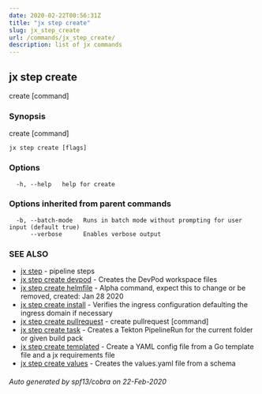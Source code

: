 ```yaml
---
date: 2020-02-22T00:56:31Z
title: "jx step create"
slug: jx_step_create
url: /commands/jx_step_create/
description: list of jx commands
---
```

## jx step create

create [command]

### Synopsis

create [command]

```
jx step create [flags]
```

### Options

```
  -h, --help   help for create
```

### Options inherited from parent commands

```
  -b, --batch-mode   Runs in batch mode without prompting for user input (default true)
      --verbose      Enables verbose output
```

### SEE ALSO

* [jx step](/commands/jx_step/)	 - pipeline steps
* [jx step create devpod](/commands/jx_step_create_devpod/)	 - Creates the DevPod workspace files
* [jx step create helmfile](/commands/jx_step_create_helmfile/)	 - Alpha command, expect this to change or be removed, created: Jan 28 2020
* [jx step create install](/commands/jx_step_create_install/)	 - Verifies the ingress configuration defaulting the ingress domain if necessary
* [jx step create pullrequest](/commands/jx_step_create_pullrequest/)	 - create pullrequest [command]
* [jx step create task](/commands/jx_step_create_task/)	 - Creates a Tekton PipelineRun for the current folder or given build pack
* [jx step create templated](/commands/jx_step_create_templated/)	 - Create a YAML config file from a Go template file and a jx requirements file
* [jx step create values](/commands/jx_step_create_values/)	 - Creates the values.yaml file from a schema

###### Auto generated by spf13/cobra on 22-Feb-2020
